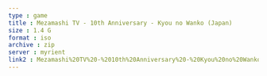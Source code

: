 ```yaml
---
type : game
title : Mezamashi TV - 10th Anniversary - Kyou no Wanko (Japan)
size : 1.4 G
format : iso
archive : zip
server : myrient
link2 : Mezamashi%20TV%20-%2010th%20Anniversary%20-%20Kyou%20no%20Wanko%20%28Japan%29
---
```

